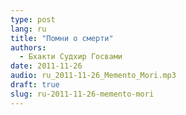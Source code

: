 ```yaml
---
type: post
lang: ru
title: "Помни о смерти"
authors:
  - Бхакти Судхир Госвами
date: 2011-11-26
audio: ru_2011-11-26_Memento_Mori.mp3
draft: true
slug: ru-2011-11-26-memento-mori
---
```




